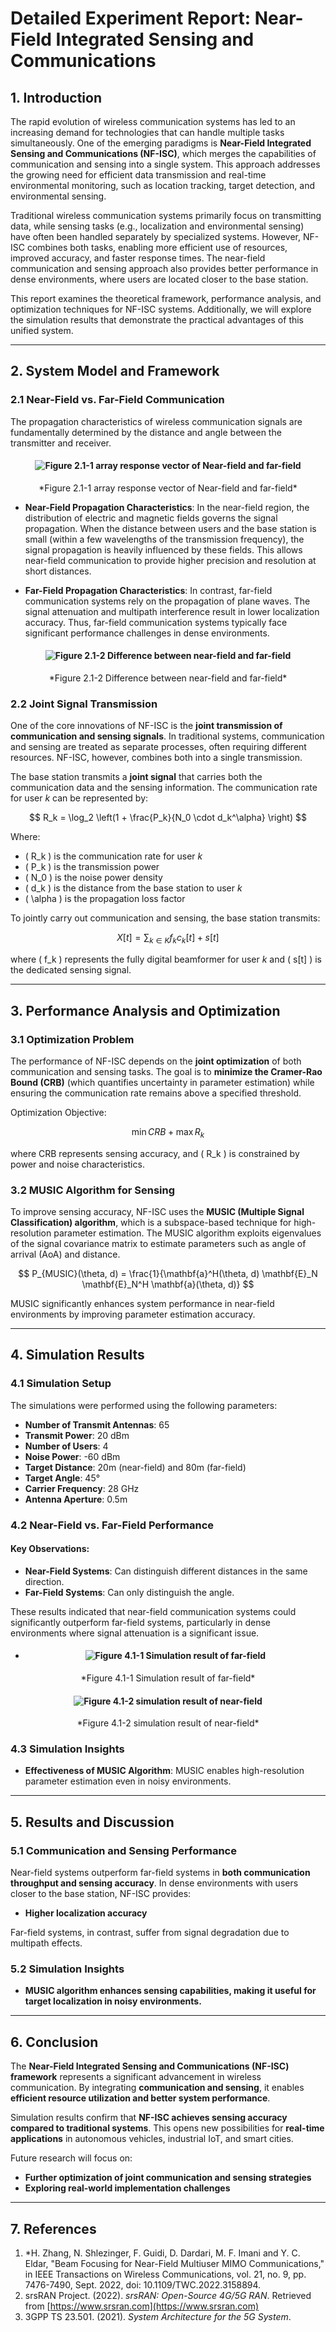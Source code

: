 # Detailed Experiment Report: Near-Field Integrated Sensing and Communications

## 1. Introduction
The rapid evolution of wireless communication systems has led to an increasing demand for technologies that can handle multiple tasks simultaneously. One of the emerging paradigms is **Near-Field Integrated Sensing and Communications (NF-ISC)**, which merges the capabilities of communication and sensing into a single system. This approach addresses the growing need for efficient data transmission and real-time environmental monitoring, such as location tracking, target detection, and environmental sensing.

Traditional wireless communication systems primarily focus on transmitting data, while sensing tasks (e.g., localization and environmental sensing) have often been handled separately by specialized systems. However, NF-ISC combines both tasks, enabling more efficient use of resources, improved accuracy, and faster response times. The near-field communication and sensing approach also provides better performance in dense environments, where users are located closer to the base station.

This report examines the theoretical framework, performance analysis, and optimization techniques for NF-ISC systems. Additionally, we will explore the simulation results that demonstrate the practical advantages of this unified system.

---

## 2. System Model and Framework

### 2.1 Near-Field vs. Far-Field Communication

The propagation characteristics of wireless communication signals are fundamentally determined by the distance and angle between the transmitter and receiver.

#### <p align="center">![Figure 2.1-1 array response vector of Near-field and far-field](5g/f1.png)</p>
<p align="center">*Figure 2.1-1 array response vector of Near-field and far-field*</p>

- **Near-Field Propagation Characteristics**: In the near-field region, the distribution of electric and magnetic fields governs the signal propagation. When the distance between users and the base station is small (within a few wavelengths of the transmission frequency), the signal propagation is heavily influenced by these fields. This allows near-field communication to provide higher precision and resolution at short distances.

- **Far-Field Propagation Characteristics**: In contrast, far-field communication systems rely on the propagation of plane waves. The signal attenuation and multipath interference result in lower localization accuracy. Thus, far-field communication systems typically face significant performance challenges in dense environments.

#### <p align="center">![Figure 2.1-2 Difference between near-field and far-field](5g/f2.png)</p>
<p align="center">*Figure 2.1-2 Difference between near-field and far-field*</p>

### 2.2 Joint Signal Transmission

One of the core innovations of NF-ISC is the **joint transmission of communication and sensing signals**. In traditional systems, communication and sensing are treated as separate processes, often requiring different resources. NF-ISC, however, combines both into a single transmission.

The base station transmits a **joint signal** that carries both the communication data and the sensing information. The communication rate for user *k* can be represented by:

$$
R_k = \log_2 \left(1 + \frac{P_k}{N_0 \cdot d_k^\alpha} \right)
$$

Where:

- \( R_k \) is the communication rate for user *k*
- \( P_k \) is the transmission power
- \( N_0 \) is the noise power density
- \( d_k \) is the distance from the base station to user *k*
- \( \alpha \) is the propagation loss factor

To jointly carry out communication and sensing, the base station transmits:

$$
X[t] = \sum_{k \in K} f_k c_k[t] + s[t]
$$

where \( f_k \) represents the fully digital beamformer for user *k* and \( s[t] \) is the dedicated sensing signal.

---

## 3. Performance Analysis and Optimization

### 3.1 Optimization Problem

The performance of NF-ISC depends on the **joint optimization** of both communication and sensing tasks. The goal is to **minimize the Cramer-Rao Bound (CRB)** (which quantifies uncertainty in parameter estimation) while ensuring the communication rate remains above a specified threshold.

Optimization Objective:

$$
\min CRB + \max R_k
$$

where CRB represents sensing accuracy, and \( R_k \) is constrained by power and noise characteristics.

### 3.2 MUSIC Algorithm for Sensing

To improve sensing accuracy, NF-ISC uses the **MUSIC (Multiple Signal Classification) algorithm**, which is a subspace-based technique for high-resolution parameter estimation. The MUSIC algorithm exploits eigenvalues of the signal covariance matrix to estimate parameters such as angle of arrival (AoA) and distance.

$$
P_{MUSIC}(\theta, d) = \frac{1}{\mathbf{a}^H(\theta, d) \mathbf{E}_N \mathbf{E}_N^H \mathbf{a}(\theta, d)}
$$

MUSIC significantly enhances system performance in near-field environments by improving parameter estimation accuracy.

---

## 4. Simulation Results

### 4.1 Simulation Setup

The simulations were performed using the following parameters:

- **Number of Transmit Antennas**: 65
- **Transmit Power**: 20 dBm
- **Number of Users**: 4
- **Noise Power**: -60 dBm
- **Target Distance**: 20m (near-field) and 80m (far-field)
- **Target Angle**: 45°
- **Carrier Frequency**: 28 GHz
- **Antenna Aperture**: 0.5m

### 4.2 Near-Field vs. Far-Field Performance

#### **Key Observations**:

- **Near-Field Systems**: Can distinguish different distances in the same direction.
- **Far-Field Systems**: Can only distinguish the angle.

These results indicated that near-field communication systems could significantly outperform far-field systems, particularly in dense environments where signal attenuation is a significant issue.

- #### <p align="center">![Figure 4.1-1 Simulation result of far-field](5g/f3.png)</p>
<p align="center">*Figure 4.1-1 Simulation result of far-field*</p>

#### <p align="center">![Figure 4.1-2 simulation result of near-field](5g/f4.png)</p>
<p align="center">*Figure 4.1-2 simulation result of near-field*</p>

### 4.3 Simulation Insights

- **Effectiveness of MUSIC Algorithm**: MUSIC enables high-resolution parameter estimation even in noisy environments.

---

## 5. Results and Discussion

### 5.1 Communication and Sensing Performance

Near-field systems outperform far-field systems in **both communication throughput and sensing accuracy**. In dense environments with users closer to the base station, NF-ISC provides:

- **Higher localization accuracy**

Far-field systems, in contrast, suffer from signal degradation due to multipath effects.

### 5.2 Simulation Insights

- **MUSIC algorithm enhances sensing capabilities, making it useful for target localization in noisy environments.**

---

## 6. Conclusion

The **Near-Field Integrated Sensing and Communications (NF-ISC) framework** represents a significant advancement in wireless communication. By integrating **communication and sensing**, it enables **efficient resource utilization and better system performance**.

Simulation results confirm that **NF-ISC achieves sensing accuracy compared to traditional systems**. This opens new possibilities for **real-time applications** in autonomous vehicles, industrial IoT, and smart cities.

Future research will focus on:
- **Further optimization of joint communication and sensing strategies**
- **Exploring real-world implementation challenges**

---
## 7. References  
1. *H. Zhang, N. Shlezinger, F. Guidi, D. Dardari, M. F. Imani and Y. C. Eldar, "Beam Focusing for Near-Field Multiuser MIMO Communications," in IEEE Transactions on Wireless Communications, vol. 21, no. 9, pp. 7476-7490, Sept. 2022, doi: 10.1109/TWC.2022.3158894.
2. srsRAN Project. (2022). *srsRAN: Open-Source 4G/5G RAN*. Retrieved from [https://www.srsran.com](https://www.srsran.com)  
3. 3GPP TS 23.501. (2021). *System Architecture for the 5G System*.  

